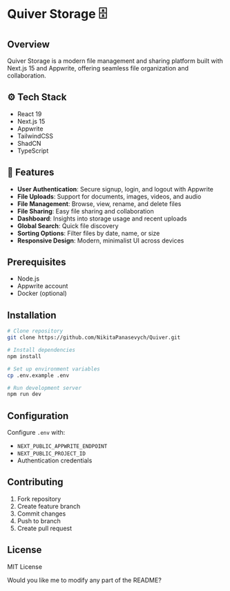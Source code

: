 # Quiver Storage 🗄️

## Overview
Quiver Storage is a modern file management and sharing platform built with Next.js 15 and Appwrite, offering seamless file organization and collaboration.

## ⚙️ Tech Stack
- React 19
- Next.js 15
- Appwrite
- TailwindCSS
- ShadCN
- TypeScript

## 🔋 Features
- **User Authentication**: Secure signup, login, and logout with Appwrite
- **File Uploads**: Support for documents, images, videos, and audio
- **File Management**: Browse, view, rename, and delete files
- **File Sharing**: Easy file sharing and collaboration
- **Dashboard**: Insights into storage usage and recent uploads
- **Global Search**: Quick file discovery
- **Sorting Options**: Filter files by date, name, or size
- **Responsive Design**: Modern, minimalist UI across devices

## Prerequisites
- Node.js
- Appwrite account
- Docker (optional)

## Installation
```bash
# Clone repository
git clone https://github.com/NikitaPanasevych/Quiver.git

# Install dependencies
npm install

# Set up environment variables
cp .env.example .env

# Run development server
npm run dev
```

## Configuration
Configure `.env` with:
- `NEXT_PUBLIC_APPWRITE_ENDPOINT`
- `NEXT_PUBLIC_PROJECT_ID`
- Authentication credentials

## Contributing
1. Fork repository
2. Create feature branch
3. Commit changes
4. Push to branch
5. Create pull request

## License
MIT License


Would you like me to modify any part of the README?

